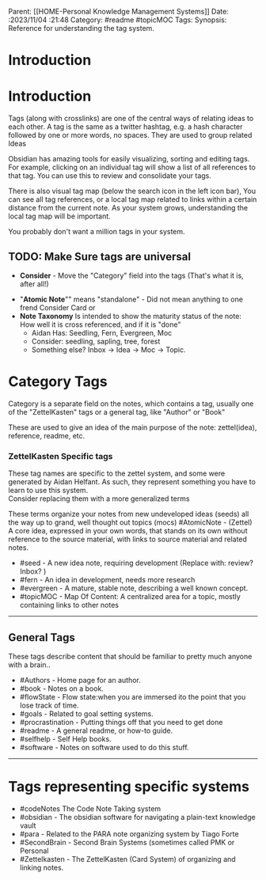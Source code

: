 Parent: [[HOME-Personal Knowledge Management Systems]]
Date: :2023/11/04 :21:48
Category: #readme #topicMOC
Tags: 
Synopsis:  Reference for understanding the  tag system.

# Introduction

# Introduction
Tags (along with crosslinks) are one of the central ways of relating ideas to each other. 
A tag is the same as a twitter hashtag, e.g. a hash character followed by one or more words, no spaces.   They are used to group related Ideas

Obsidian has amazing tools for easily visualizing, sorting and editing tags.
For example, clicking on an individual tag will show a list of all references to that tag. 
You can use this to review and consolidate your tags.  

There is also visual tag map (below the search icon in the left icon bar), You can see all tag references, or  a local tag map related to links within a certain distance from the current note.    As your system grows, understanding the local tag map will be important. 

You probably don't want a million tags in your system.

## TODO: Make Sure tags are universal
*  **Consider** - Move the "Category" field into the tags (That's what it is, after all!)
- "**Atomic Note**""  means "standalone" - Did not mean anything to one frend  Consider Card or
- **Note Taxonomy** Is intended to show the maturity status of the note: How well it is cross referenced, and if it is "done"
	 *  Aidan Has:  Seedling, Fern, Evergreen, Moc
	 * Consider: seedling, sapling, tree, forest
	 * Something else?    Inbox -> Idea -> Moc -> Topic.

# Category Tags
Category is a separate field on the notes, which contains a tag, usually one of the "ZettelKasten" tags or a general tag, like "Author" or "Book" 

These are used to give an idea of the main purpose of the note:  zettel(idea), reference, readme, etc.

### ZettelKasten Specific tags 
These tag names are specific to the zettel system, and some were generated by Aidan Helfant.  As such, they represent something you have to learn to use this system.   
Consider replacing them with a more generalized terms 

These terms organize your notes from new undeveloped ideas (seeds) all the way up to grand, well thought out topics (mocs)
#AtomicNote - (Zettel) A core idea, expressed in your own words, that stands on its own without reference to the source material, with links to source material and related notes.
* #seed - A new idea note, requiring development (Replace with:  review? Inbox? )
* #fern - An idea in development, needs more research
* #evergreen - A mature, stable note, describing a well known concept. 
*  #topicMOC  - Map Of Content:  A centralized area for a topic, mostly containing links to other notes 

---
## General Tags 
These tags describe content that should be familiar to pretty much anyone with a brain..

* #Authors - Home page for an author.
* #book - Notes on a book.
* #flowState - Flow state:when you are immersed ito the point that you lose track of time. 
* #goals  - Related to goal setting systems.
* #procrastination - Putting things off that you need to get done
*  #readme -  A general readme, or how-to guide.
* #selfhelp - Self Help books. 
*  #software - Notes on software used to do this stuff.

---
# Tags representing specific systems

* #codeNotes  The Code Note Taking system
* #obsidian - The obsidian software for navigating a plain-text knowledge vault
* #para - Related to the PARA note organizing system by Tiago Forte
* #SecondBrain -  Second Brain Systems (sometimes called PMK or Personal 
*  #Zettelkasten - The ZettelKasten (Card System) of organizing and linking notes.

 

